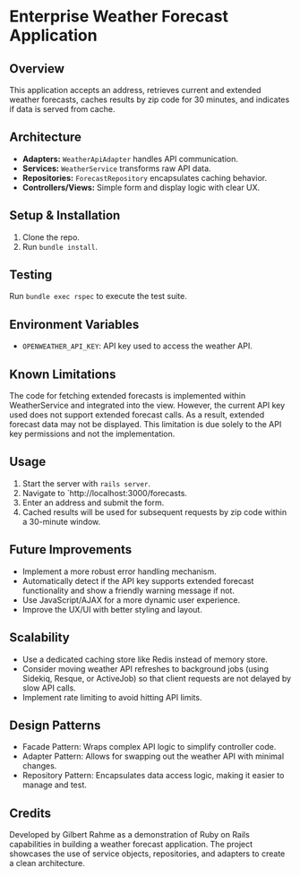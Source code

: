 # Enterprise Weather Forecast Application

## Overview
This application accepts an address, retrieves current and extended weather forecasts, caches results by zip code for 30 minutes, and indicates if data is served from cache.

## Architecture
- **Adapters:** `WeatherApiAdapter` handles API communication.
- **Services:** `WeatherService` transforms raw API data.
- **Repositories:** `ForecastRepository` encapsulates caching behavior.
- **Controllers/Views:** Simple form and display logic with clear UX.

## Setup & Installation
1. Clone the repo.
2. Run `bundle install`.

## Testing
Run `bundle exec rspec` to execute the test suite.

## Environment Variables
- `OPENWEATHER_API_KEY`: API key used to access the weather API.

## Known Limitations
The code for fetching extended forecasts is implemented within WeatherService and integrated into the view. However, the current API key used does not support extended forecast calls. As a result, extended forecast data may not be displayed. This limitation is due solely to the API key permissions and not the implementation.

## Usage
1. Start the server with `rails server`.
2. Navigate to `http://localhost:3000/forecasts.
3. Enter an address and submit the form.
4. Cached results will be used for subsequent requests by zip code within a 30-minute window.

## Future Improvements
- Implement a more robust error handling mechanism.
- Automatically detect if the API key supports extended forecast functionality and show a friendly warning message if not.
- Use JavaScript/AJAX for a more dynamic user experience.
- Improve the UX/UI with better styling and layout.

## Scalability
- Use a dedicated caching store like Redis instead of memory store.
- Consider moving weather API refreshes to background jobs (using Sidekiq, Resque, or ActiveJob) so that client requests are not delayed by slow API calls.
- Implement rate limiting to avoid hitting API limits.

## Design Patterns
- Facade Pattern: Wraps complex API logic to simplify controller code.
- Adapter Pattern: Allows for swapping out the weather API with minimal changes.
- Repository Pattern: Encapsulates data access logic, making it easier to manage and test.

## Credits
Developed by Gilbert Rahme as a demonstration of Ruby on Rails capabilities in building a weather forecast application. The project showcases the use of service objects, repositories, and adapters to create a clean architecture.

